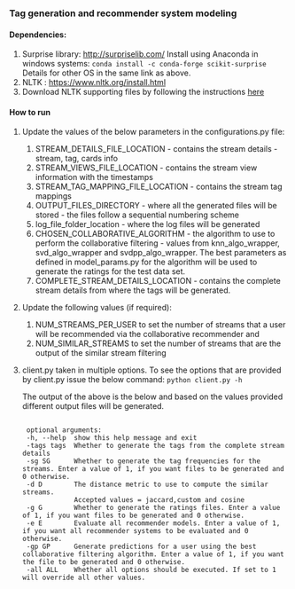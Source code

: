 ### Tag generation and recommender system modeling

#### Dependencies:
1. Surprise library: http://surpriselib.com/
   Install using Anaconda in windows systems:
   ```conda install -c conda-forge scikit-surprise```
   Details for other OS in the same link as above.
2. NLTK : https://www.nltk.org/install.html
3. Download NLTK supporting files by following the instructions [here](https://www.nltk.org/data.html) 

#### How to run
1. Update the values of the below parameters in the configurations.py file:
    1. STREAM_DETAILS_FILE_LOCATION - contains the stream details - stream, tag, cards info
	2. STREAM_VIEWS_FILE_LOCATION - contains the stream view information with the timestamps
	3. STREAM_TAG_MAPPING_FILE_LOCATION - contains the stream tag mappings
	4. OUTPUT_FILES_DIRECTORY - where all the generated files will be stored - the files follow a sequential numbering scheme
	5. log_file_folder_location - where the log files will be generated
	6. CHOSEN_COLLABORATIVE_ALGORITHM - the algorithm to use to perform the collaborative filtering - values from knn_algo_wrapper, svd_algo_wrapper and svdpp_algo_wrapper. 
	   The best parameters as defined in model_params.py for the algorithm will be used to generate the ratings for the test data set.
    7. COMPLETE_STREAM_DETAILS_LOCATION - contains the complete stream details from where the tags will be generated.


2. Update the following values (if required):
    1. NUM_STREAMS_PER_USER to set the number of streams that a user will be recommended via the collaborative recommender and 
    2. NUM_SIMILAR_STREAMS to set the number of streams that are the output of the similar stream filtering

3. client.py taken in multiple options.
   To see the options that are provided by client.py issue the below command:
   ```python client.py -h```
   
   The output of the above is the below and based on the values provided different output files will be generated.   
	
	```usage: client.py [-h] [-tags tags] [-sg SG] [-d D] [-g G] [-e E] [-all All]

     optional arguments:
     -h, --help  show this help message and exit
     -tags tags  Whether to generate the tags from the complete stream details
     -sg SG      Whether to generate the tag frequencies for the streams. Enter a value of 1, if you want files to be generated and 0 otherwise.
     -d D        The distance metric to use to compute the similar streams.
                 Accepted values = jaccard,custom and cosine
     -g G        Whether to generate the ratings files. Enter a value of 1, if you want files to be generated and 0 otherwise.
     -e E        Evaluate all recommender models. Enter a value of 1, if you want all recommender systems to be evaluated and 0 otherwise.
	 -gp GP      Generate predictions for a user using the best collaborative filtering algorithm. Enter a value of 1, if you want the file to be generated and 0 otherwise.
	 -all ALL    Whether all options should be executed. If set to 1 will override all other values.
    ```